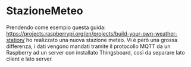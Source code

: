 # StazioneMeteo

Prendendo come esempio questa guida: https://projects.raspberrypi.org/en/projects/build-your-own-weather-station/ ho realizzato una nuova stazione meteo.
Vi è però una grossa differenza, i dati vengono mandati tramite il protocollo MQTT da un Raspberry ad un server con installato Thingsboard, così da separare lato client e lato server.
